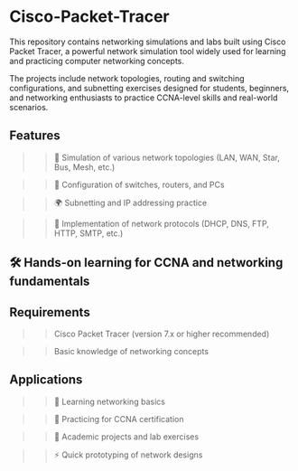 # Cisco-Packet-Tracer
This repository contains networking simulations and labs built using Cisco Packet Tracer, a powerful network simulation tool widely used for learning and practicing computer networking concepts.

The projects include network topologies, routing and switching configurations, and subnetting exercises designed for students, beginners, and networking enthusiasts to practice CCNA-level skills and real-world scenarios.

## Features

>> 📡 Simulation of various network topologies (LAN, WAN, Star, Bus, Mesh, etc.)

>> 🔗 Configuration of switches, routers, and PCs

>> 🌍 Subnetting and IP addressing practice

>> 📑 Implementation of network protocols (DHCP, DNS, FTP, HTTP, SMTP, etc.)

## 🛠️ Hands-on learning for CCNA and networking fundamentals

## Requirements

>> Cisco Packet Tracer (version 7.x or higher recommended)

>> Basic knowledge of networking concepts

## Applications

>> 📘 Learning networking basics

>> 🧪 Practicing for CCNA certification

>> 🏫 Academic projects and lab exercises

>> ⚡ Quick prototyping of network designs
